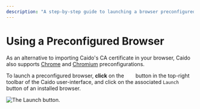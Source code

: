 ```yaml
---
description: "A step-by-step guide to launching a browser preconfigured for use with Caido."
---
```


# Using a Preconfigured Browser

As an alternative to importing Caido's CA certificate in your browser, Caido also supports [Chrome](https://www.google.com/chrome/) and [Chromium](https://www.chromium.org/developers/how-tos/get-the-code/) preconfigurations.

To launch a preconfigured browser, **click** on the <svg xmlns="http://www.w3.org/2000/svg" viewBox="0 0 512 512" width="15" height="15" style="display: inline; vertical-align: middle; margin: 0 4px; fill: white;"><!--!Font Awesome Free v7.1.0 by @fontawesome - https://fontawesome.com License - https://fontawesome.com/license/free Copyright 2025 Fonticons, Inc.--><path d="M0 256c0-46.6 12.5-90.4 34.3-128.9L144.1 318.3c21.9 39.2 63.8 65.7 111.9 65.7 14.3 0 27.1-2.3 40.8-6.6L220.5 509.6C95.9 492.3 0 385.3 0 256zm365.1 65.6c12.3-19.2 18.9-42.5 18.9-65.6 0-38.2-16.8-72.5-43.3-96l152.7 0c12 29.6 18.6 62.1 18.6 96 0 141.4-114.6 255.1-256 256L365.1 321.6zM477.8 128L256 128c-62.9 0-113.7 44.1-125.5 102.7L54.2 98.5C101 38.5 174 0 256 0 350.8 0 433.5 51.5 477.8 128zM344 256a88 88 0 1 1 -176 0 88 88 0 1 1 176 0z"/></svg> button in the top-right toolbar of the Caido user-interface, and click on the associated `Launch` button of an installed browser.

<img alt="The Launch button." src="/_images/preconfigured_browsers.png" center>
